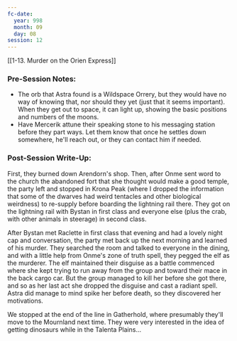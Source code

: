 ```yaml
---
fc-date:
  year: 998
  month: 09
  day: 08
session: 12
---
```

[[1-13. Murder on the Orien Express]]

### Pre-Session Notes:

* The orb that Astra found is a Wildspace Orrery, but they would have no way of knowing that, nor should they yet (just that it seems important). When they get out to space, it can light up, showing the basic positions and numbers of the moons.
* Have Mercerik attune their speaking stone to his messaging station before they part ways. Let them know that once he settles down somewhere, he'll reach out, or they can contact him if needed.

### Post-Session Write-Up:

First, they burned down Arendorn's shop. Then, after Onme sent word to the church the abandoned fort that she thought would make a good temple, the party left and stopped in Krona Peak (where I dropped the information that some of the dwarves had weird tentacles and other biological weirdness) to re-supply before boarding the lightning rail there. They got on the lightning rail with Bystan in first class and everyone else (plus the crab, with other animals in steerage) in second class.

After Bystan met Raclette in first class that evening and had a lovely night cap and conversation, the party met back up the next morning and learned of his murder. They searched the room and talked to everyone in the dining, and with a little help from Onme's zone of truth spell, they pegged the elf as the murderer. The elf maintained their disguise as a battle commenced where she kept trying to run away from the group and toward their mace in the back cargo car. But the group managed to kill her before she got there, and so as her last act she dropped the disguise and cast a radiant spell. Astra did manage to mind spike her before death, so they discovered her motivations.

We stopped at the end of the line in Gatherhold, where presumably they'll move to the Mournland next time. They were very interested in the idea of getting dinosaurs while in the Talenta Plains…
